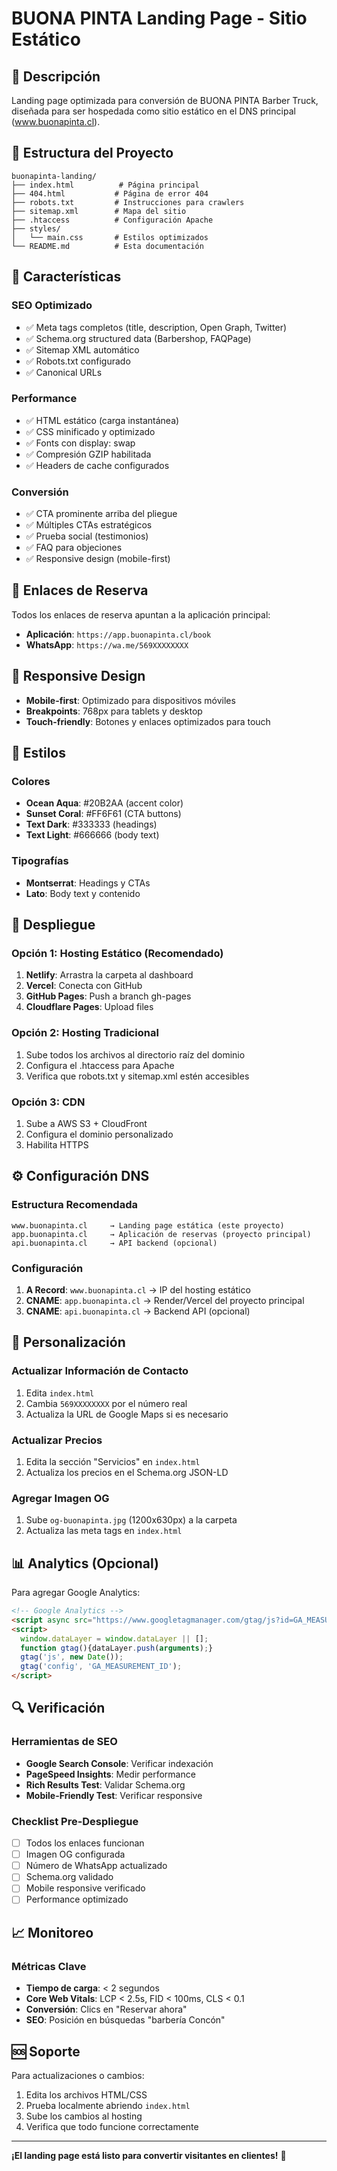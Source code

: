 # BUONA PINTA Landing Page - Sitio Estático

## 🎯 Descripción

Landing page optimizada para conversión de BUONA PINTA Barber Truck, diseñada para ser hospedada como sitio estático en el DNS principal (www.buonapinta.cl).

## 📁 Estructura del Proyecto

```
buonapinta-landing/
├── index.html          # Página principal
├── 404.html           # Página de error 404
├── robots.txt         # Instrucciones para crawlers
├── sitemap.xml        # Mapa del sitio
├── .htaccess          # Configuración Apache
├── styles/
│   └── main.css       # Estilos optimizados
└── README.md          # Esta documentación
```

## 🚀 Características

### SEO Optimizado
- ✅ Meta tags completos (title, description, Open Graph, Twitter)
- ✅ Schema.org structured data (Barbershop, FAQPage)
- ✅ Sitemap XML automático
- ✅ Robots.txt configurado
- ✅ Canonical URLs

### Performance
- ✅ HTML estático (carga instantánea)
- ✅ CSS minificado y optimizado
- ✅ Fonts con display: swap
- ✅ Compresión GZIP habilitada
- ✅ Headers de cache configurados

### Conversión
- ✅ CTA prominente arriba del pliegue
- ✅ Múltiples CTAs estratégicos
- ✅ Prueba social (testimonios)
- ✅ FAQ para objeciones
- ✅ Responsive design (mobile-first)

## 🔗 Enlaces de Reserva

Todos los enlaces de reserva apuntan a la aplicación principal:
- **Aplicación**: `https://app.buonapinta.cl/book`
- **WhatsApp**: `https://wa.me/569XXXXXXXX`

## 📱 Responsive Design

- **Mobile-first**: Optimizado para dispositivos móviles
- **Breakpoints**: 768px para tablets y desktop
- **Touch-friendly**: Botones y enlaces optimizados para touch

## 🎨 Estilos

### Colores
- **Ocean Aqua**: #20B2AA (accent color)
- **Sunset Coral**: #FF6F61 (CTA buttons)
- **Text Dark**: #333333 (headings)
- **Text Light**: #666666 (body text)

### Tipografías
- **Montserrat**: Headings y CTAs
- **Lato**: Body text y contenido

## 🚀 Despliegue

### Opción 1: Hosting Estático (Recomendado)
1. **Netlify**: Arrastra la carpeta al dashboard
2. **Vercel**: Conecta con GitHub
3. **GitHub Pages**: Push a branch gh-pages
4. **Cloudflare Pages**: Upload files

### Opción 2: Hosting Tradicional
1. Sube todos los archivos al directorio raíz del dominio
2. Configura el .htaccess para Apache
3. Verifica que robots.txt y sitemap.xml estén accesibles

### Opción 3: CDN
1. Sube a AWS S3 + CloudFront
2. Configura el dominio personalizado
3. Habilita HTTPS

## ⚙️ Configuración DNS

### Estructura Recomendada
```
www.buonapinta.cl     → Landing page estática (este proyecto)
app.buonapinta.cl     → Aplicación de reservas (proyecto principal)
api.buonapinta.cl     → API backend (opcional)
```

### Configuración
1. **A Record**: `www.buonapinta.cl` → IP del hosting estático
2. **CNAME**: `app.buonapinta.cl` → Render/Vercel del proyecto principal
3. **CNAME**: `api.buonapinta.cl` → Backend API (opcional)

## 🔧 Personalización

### Actualizar Información de Contacto
1. Edita `index.html`
2. Cambia `569XXXXXXXX` por el número real
3. Actualiza la URL de Google Maps si es necesario

### Actualizar Precios
1. Edita la sección "Servicios" en `index.html`
2. Actualiza los precios en el Schema.org JSON-LD

### Agregar Imagen OG
1. Sube `og-buonapinta.jpg` (1200x630px) a la carpeta
2. Actualiza las meta tags en `index.html`

## 📊 Analytics (Opcional)

Para agregar Google Analytics:

```html
<!-- Google Analytics -->
<script async src="https://www.googletagmanager.com/gtag/js?id=GA_MEASUREMENT_ID"></script>
<script>
  window.dataLayer = window.dataLayer || [];
  function gtag(){dataLayer.push(arguments);}
  gtag('js', new Date());
  gtag('config', 'GA_MEASUREMENT_ID');
</script>
```

## 🔍 Verificación

### Herramientas de SEO
- **Google Search Console**: Verificar indexación
- **PageSpeed Insights**: Medir performance
- **Rich Results Test**: Validar Schema.org
- **Mobile-Friendly Test**: Verificar responsive

### Checklist Pre-Despliegue
- [ ] Todos los enlaces funcionan
- [ ] Imagen OG configurada
- [ ] Número de WhatsApp actualizado
- [ ] Schema.org validado
- [ ] Mobile responsive verificado
- [ ] Performance optimizado

## 📈 Monitoreo

### Métricas Clave
- **Tiempo de carga**: < 2 segundos
- **Core Web Vitals**: LCP < 2.5s, FID < 100ms, CLS < 0.1
- **Conversión**: Clics en "Reservar ahora"
- **SEO**: Posición en búsquedas "barbería Concón"

## 🆘 Soporte

Para actualizaciones o cambios:
1. Edita los archivos HTML/CSS
2. Prueba localmente abriendo `index.html`
3. Sube los cambios al hosting
4. Verifica que todo funcione correctamente

---

**¡El landing page está listo para convertir visitantes en clientes!** 🎉

